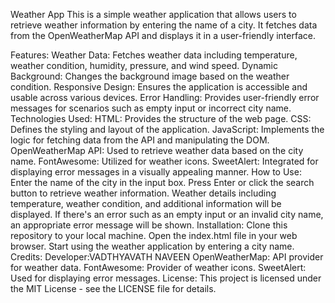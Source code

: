 Weather App
This is a simple weather application that allows users to retrieve weather information by entering the name of a city. It fetches data from the OpenWeatherMap API and displays it in a user-friendly interface.

Features:
Weather Data: Fetches weather data including temperature, weather condition, humidity, pressure, and wind speed.
Dynamic Background: Changes the background image based on the weather condition.
Responsive Design: Ensures the application is accessible and usable across various devices.
Error Handling: Provides user-friendly error messages for scenarios such as empty input or incorrect city name.
Technologies Used:
HTML: Provides the structure of the web page.
CSS: Defines the styling and layout of the application.
JavaScript: Implements the logic for fetching data from the API and manipulating the DOM.
OpenWeatherMap API: Used to retrieve weather data based on the city name.
FontAwesome: Utilized for weather icons.
SweetAlert: Integrated for displaying error messages in a visually appealing manner.
How to Use:
Enter the name of the city in the input box.
Press Enter or click the search button to retrieve weather information.
Weather details including temperature, weather condition, and additional information will be displayed.
If there's an error such as an empty input or an invalid city name, an appropriate error message will be shown.
Installation:
Clone this repository to your local machine.
Open the index.html file in your web browser.
Start using the weather application by entering a city name.
Credits:
Developer:VADTHYAVATH NAVEEN
OpenWeatherMap: API provider for weather data.
FontAwesome: Provider of weather icons.
SweetAlert: Used for displaying error messages.
License:
This project is licensed under the MIT License - see the LICENSE file for details.

